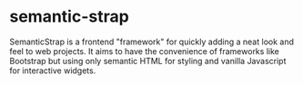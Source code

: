 # semantic-strap
SemanticStrap is a frontend "framework" for quickly adding a neat look and feel to web projects. It aims to have the convenience of frameworks like Bootstrap but using only semantic HTML for styling and vanilla Javascript for interactive widgets.
